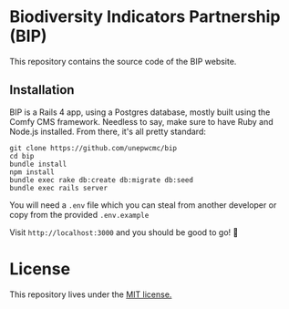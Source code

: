# Biodiversity Indicators Partnership (BIP)

This repository contains the source code of the BIP website.

## Installation

BIP is a Rails 4 app, using a Postgres database, mostly built using the Comfy CMS framework.
Needless to say, make sure to have Ruby and Node.js installed. From there, it's
all pretty standard:

```
git clone https://github.com/unepwcmc/bip
cd bip
bundle install
npm install
bundle exec rake db:create db:migrate db:seed
bundle exec rails server
```

You will need a `.env` file which you can steal from another developer or copy from the provided `.env.example`

Visit `http://localhost:3000` and you should be good to go! 🎉

# License

This repository lives under the [MIT license.](LICENSE)

